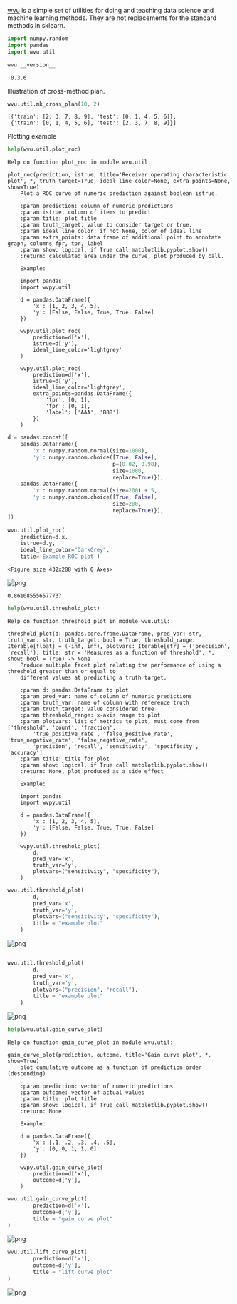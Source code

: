 [wvu](https://github.com/WinVector/wvu) is a simple 
set of utilities for doing and teaching data science and machine learning methods.
They are not replacements for the standard methods in sklearn.




```python
import numpy.random
import pandas
import wvu.util

wvu.__version__
```




    '0.3.6'



Illustration of cross-method plan.


```python
wvu.util.mk_cross_plan(10, 2)
```




    [{'train': [2, 3, 7, 8, 9], 'test': [0, 1, 4, 5, 6]},
     {'train': [0, 1, 4, 5, 6], 'test': [2, 3, 7, 8, 9]}]



Plotting example


```python
help(wvu.util.plot_roc)
```

    Help on function plot_roc in module wvu.util:
    
    plot_roc(prediction, istrue, title='Receiver operating characteristic plot', *, truth_target=True, ideal_line_color=None, extra_points=None, show=True)
        Plot a ROC curve of numeric prediction against boolean istrue.
        
        :param prediction: column of numeric predictions
        :param istrue: column of items to predict
        :param title: plot title
        :param truth_target: value to consider target or true.
        :param ideal_line_color: if not None, color of ideal line
        :param extra_points: data frame of additional point to annotate graph, columns fpr, tpr, label
        :param show: logical, if True call matplotlib.pyplot.show()
        :return: calculated area under the curve, plot produced by call.
        
        Example:
        
        import pandas
        import wvpy.util
        
        d = pandas.DataFrame({
            'x': [1, 2, 3, 4, 5],
            'y': [False, False, True, True, False]
        })
        
        wvpy.util.plot_roc(
            prediction=d['x'],
            istrue=d['y'],
            ideal_line_color='lightgrey'
        )
        
        wvpy.util.plot_roc(
            prediction=d['x'],
            istrue=d['y'],
            ideal_line_color='lightgrey',
            extra_points=pandas.DataFrame({
                'tpr': [0, 1],
                'fpr': [0, 1],
                'label': ['AAA', 'BBB']
            })
        )
    



```python
d = pandas.concat([
    pandas.DataFrame({
        'x': numpy.random.normal(size=1000),
        'y': numpy.random.choice([True, False], 
                                 p=(0.02, 0.98), 
                                 size=1000, 
                                 replace=True)}),
    pandas.DataFrame({
        'x': numpy.random.normal(size=200) + 5,
        'y': numpy.random.choice([True, False], 
                                 size=200, 
                                 replace=True)}),
])
```


```python
wvu.util.plot_roc(
    prediction=d.x,
    istrue=d.y,
    ideal_line_color="DarkGrey",
    title='Example ROC plot')
```


    <Figure size 432x288 with 0 Axes>



    
![png](output_7_1.png)
    





    0.861085556577737




```python
help(wvu.util.threshold_plot)
```

    Help on function threshold_plot in module wvu.util:
    
    threshold_plot(d: pandas.core.frame.DataFrame, pred_var: str, truth_var: str, truth_target: bool = True, threshold_range: Iterable[float] = (-inf, inf), plotvars: Iterable[str] = ('precision', 'recall'), title: str = 'Measures as a function of threshold', *, show: bool = True) -> None
        Produce multiple facet plot relating the performance of using a threshold greater than or equal to
        different values at predicting a truth target.
        
        :param d: pandas.DataFrame to plot
        :param pred_var: name of column of numeric predictions
        :param truth_var: name of column with reference truth
        :param truth_target: value considered true
        :param threshold_range: x-axis range to plot
        :param plotvars: list of metrics to plot, must come from ['threshold', 'count', 'fraction',
            'true_positive_rate', 'false_positive_rate', 'true_negative_rate', 'false_negative_rate',
            'precision', 'recall', 'sensitivity', 'specificity', 'accuracy']
        :param title: title for plot
        :param show: logical, if True call matplotlib.pyplot.show()
        :return: None, plot produced as a side effect
        
        Example:
        
        import pandas
        import wvpy.util
        
        d = pandas.DataFrame({
            'x': [1, 2, 3, 4, 5],
            'y': [False, False, True, True, False]
        })
        
        wvpy.util.threshold_plot(
            d,
            pred_var='x',
            truth_var='y',
            plotvars=("sensitivity", "specificity"),
        )
    



```python
wvu.util.threshold_plot(
        d,
        pred_var='x',
        truth_var='y',
        plotvars=("sensitivity", "specificity"),
        title = "example plot"
    )
```


    
![png](output_9_0.png)
    



```python

wvu.util.threshold_plot(
        d,
        pred_var='x',
        truth_var='y',
        plotvars=("precision", "recall"),
        title = "example plot"
    )
```


    
![png](output_10_0.png)
    



```python
help(wvu.util.gain_curve_plot)
```

    Help on function gain_curve_plot in module wvu.util:
    
    gain_curve_plot(prediction, outcome, title='Gain curve plot', *, show=True)
        plot cumulative outcome as a function of prediction order (descending)
        
        :param prediction: vector of numeric predictions
        :param outcome: vector of actual values
        :param title: plot title
        :param show: logical, if True call matplotlib.pyplot.show()
        :return: None
        
        Example:
        
        d = pandas.DataFrame({
            'x': [.1, .2, .3, .4, .5],
            'y': [0, 0, 1, 1, 0]
        })
        
        wvpy.util.gain_curve_plot(
            prediction=d['x'],
            outcome=d['y'],
        )
    



```python
wvu.util.gain_curve_plot(
        prediction=d['x'],
        outcome=d['y'],
        title = "gain curve plot"
)
```


    
![png](output_12_0.png)
    



```python
wvu.util.lift_curve_plot(
        prediction=d['x'],
        outcome=d['y'],
        title = "lift curve plot"
)
```


    
![png](output_13_0.png)
    



```python

```
